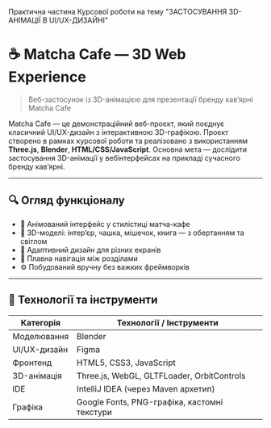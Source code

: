 Практична частина Курсової роботи на тему
"ЗАСТОСУВАННЯ 3D-АНІМАЦІЇ В UI/UX-ДИЗАЙНІ"

# ☕ Matcha Cafe — 3D Web Experience

> Веб-застосунок із 3D-анімацією для презентації бренду кав’ярні Matcha Cafe

Matcha Cafe — це демонстраційний веб-проєкт, який поєднує класичний UI/UX-дизайн з інтерактивною 3D-графікою. Проєкт створено в рамках курсової роботи та реалізовано з використанням **Three.js**, **Blender**, **HTML/CSS/JavaScript**. Основна мета — дослідити застосування 3D-анімації у вебінтерфейсах на прикладі сучасного бренду кав’ярні.

---

## 🔍 Огляд функціоналу

- 🎨 Анімований інтерфейс у стилістиці матча-кафе
- 🧊 3D-моделі: інтер’єр, чашка, мішечок, книга — з обертанням та світлом
- 📱 Адаптивний дизайн для різних екранів
- 🔁 Плавна навігація між розділами
- ⚙️ Побудований вручну без важких фреймворків

---

## 🚀 Технології та інструменти

| Категорія     | Технології / Інструменти                          |
|---------------|---------------------------------------------------|
| Моделювання   | Blender                                            |
| UI/UX-дизайн  | Figma                                              |
| Фронтенд      | HTML5, CSS3, JavaScript                           |
| 3D-анімація   | Three.js, WebGL, GLTFLoader, OrbitControls        |
| IDE           | IntelliJ IDEA (через Maven архетип)              |
| Графіка       | Google Fonts, PNG-графіка, кастомні текстури     |


